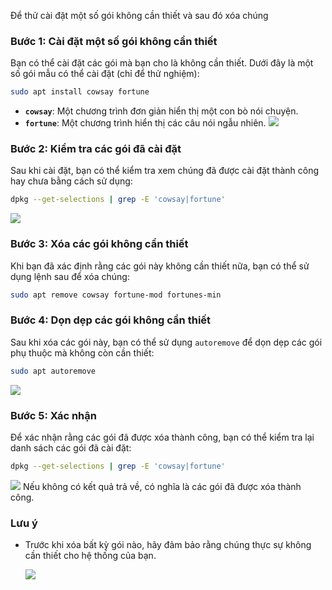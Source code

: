 Để thử cài đặt một số gói không cần thiết và sau đó xóa chúng

### Bước 1: Cài đặt một số gói không cần thiết

Bạn có thể cài đặt các gói mà bạn cho là không cần thiết. Dưới đây là một số gói mẫu có thể cài đặt (chỉ để thử nghiệm):

```bash
sudo apt install cowsay fortune
```

- **`cowsay`**: Một chương trình đơn giản hiển thị một con bò nói chuyện.
- **`fortune`**: Một chương trình hiển thị các câu nói ngẫu nhiên.
![](https://img001.prntscr.com/file/img001/V6MQdAPPRdOQ3qmKQb-pPQ.png)
### Bước 2: Kiểm tra các gói đã cài đặt

Sau khi cài đặt, bạn có thể kiểm tra xem chúng đã được cài đặt thành công hay chưa bằng cách sử dụng:

```bash
dpkg --get-selections | grep -E 'cowsay|fortune'
```
![](https://img001.prntscr.com/file/img001/QNXpZdPVSh6GPw4dVwLQXQ.png)
### Bước 3: Xóa các gói không cần thiết

Khi bạn đã xác định rằng các gói này không cần thiết nữa, bạn có thể sử dụng lệnh sau để xóa chúng:

```bash
sudo apt remove cowsay fortune-mod fortunes-min
```
### Bước 4: Dọn dẹp các gói không cần thiết

Sau khi xóa các gói này, bạn có thể sử dụng `autoremove` để dọn dẹp các gói phụ thuộc mà không còn cần thiết:

```bash
sudo apt autoremove
```
![](https://img001.prntscr.com/file/img001/v7kzGMQ4TR-Lj8zDT4BbUg.png)
### Bước 5: Xác nhận

Để xác nhận rằng các gói đã được xóa thành công, bạn có thể kiểm tra lại danh sách các gói đã cài đặt:

```bash
dpkg --get-selections | grep -E 'cowsay|fortune'
```
![](https://img001.prntscr.com/file/img001/PORn2dZWSNyRlto_nW3c4A.png)
Nếu không có kết quả trả về, có nghĩa là các gói đã được xóa thành công.

### Lưu ý

- Trước khi xóa bất kỳ gói nào, hãy đảm bảo rằng chúng thực sự không cần thiết cho hệ thống của bạn.

  ![](https://img001.prntscr.com/file/img001/48Rx9F0pRRmGOXUyI5hP4g.png)
